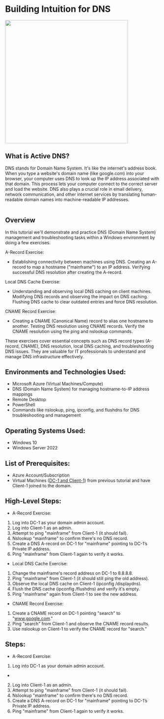 <h1> Building Intuition for DNS </h1>

<img src="https://github.com/Kelsow96/Building-Intuition-for-DNS/assets/169297569/6bfbaa31-0873-4da5-b0fd-0b950082a531" width="400" />

<h2> What is Active DNS? </h2>

DNS stands for Domain Name System. It's like the internet's address book. When you type a website's domain name (like google.com) into your browser, your computer uses DNS to look up the IP address associated with that domain. This process lets your computer connect to the correct server and load the website. DNS also plays a crucial role in email delivery, network communication, and other internet services by translating human-readable domain names into machine-readable IP addresses.
<br>
<br/>

<h2> Overview </h2>

In this tutorial we'll demonstrate and practice DNS (Domain Name System) management and troubleshooting tasks within a Windows environment by doing a few exercises.

A-Record Exercise:

- Establishing connectivity between machines using DNS. Creating an A-record to map a hostname ("mainframe") to an IP address. Verifying successful DNS resolution after creating the A-record.

Local DNS Cache Exercise:

- Understanding and observing local DNS caching on client machines. Modifying DNS records and observing the impact on DNS caching. Flushing DNS cache to clear outdated entries and force DNS resolution.

CNAME Record Exercise:

- Creating a CNAME (Canonical Name) record to alias one hostname to another. Testing DNS resolution using CNAME records. Verify the CNAME resolution using the ping and nslookup commands.

These exercises cover essential concepts such as DNS record types (A-record, CNAME), DNS resolution, local DNS caching, and troubleshooting DNS issues. They are valuable for IT professionals to understand and manage DNS infrastructure effectively.

<h2> Environments and Technologies Used: </h2>

- Microsoft Azure (Virtual Machines/Compute)
- DNS (Domain Name System) for managing hostname-to-IP address mappings
- Remote Desktop
- PowerShell
- Commands like nslookup, ping, ipconfig, and flushdns for DNS troubleshooting and management

<h2> Operating Systems Used: </h2>

- Windows 10
- Windows Server 2022

<h2> List of Prerequisites: </h2>

- Azure Account/Subscription
- Virtual Machines ([DC-1 and Client-1](https://github.com/Kelsow96/-Implementing-Active-Directory-On-Premises-in-Azure)) from previous tutorial and have Client-1 joined to the domain.

<h2> High-Level Steps: </h2>

- A-Record Exercise:
1. Log into DC-1 as your domain admin account.
2. Log into Client-1 as an admin.
3. Attempt to ping "mainframe" from Client-1 (it should fail).
4. Nslookup "mainframe" to confirm there's no DNS record.
5. Create a DNS A-record on DC-1 for "mainframe" pointing to DC-1’s Private IP address.
6. Ping "mainframe" from Client-1 again to verify it works.
 
- Local DNS Cache Exercise:
1. Change the mainframe's record address on DC-1 to 8.8.8.8.
2. Ping "mainframe" from Client-1 (it should still ping the old address).
3. Observe the local DNS cache on Client-1 (ipconfig /displaydns).
4. Flush the DNS cache (ipconfig /flushdns) and verify it's empty.
5. Ping "mainframe" again from Client-1 to see the new address.

- CNAME Record Exercise:
1. Create a CNAME record on DC-1 pointing "search" to "www.google.com."
2. Ping "search" from Client-1 and observe the CNAME record results.
3. Use nslookup on Client-1 to verify the CNAME record for "search."

<h2> Steps: </h2> 

- A-Record Exercise:

1. Log into DC-1 as your domain admin account.
  -

2. Log into Client-1 as an admin.
3. Attempt to ping "mainframe" from Client-1 (it should fail).
4. Nslookup "mainframe" to confirm there's no DNS record.
5. Create a DNS A-record on DC-1 for "mainframe" pointing to DC-1’s Private IP address.
6. Ping "mainframe" from Client-1 again to verify it works.
